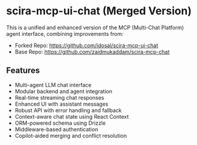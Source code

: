 # scira-mcp-ui-chat (Merged Version)

This is a unified and enhanced version of the MCP (Multi-Chat Platform) agent interface, combining improvements from:

- Forked Repo: https://github.com/idosal/scira-mcp-ui-chat
- Base Repo: https://github.com/zaidmukaddam/scira-mcp-chat

## Features

- Multi-agent LLM chat interface
- Modular backend and agent integration
- Real-time streaming chat responses
- Enhanced UI with assistant messages
- Robust API with error handling and fallback
- Context-aware chat state using React Context
- ORM-powered schema using Drizzle
- Middleware-based authentication
- Copilot-aided merging and conflict resolution





